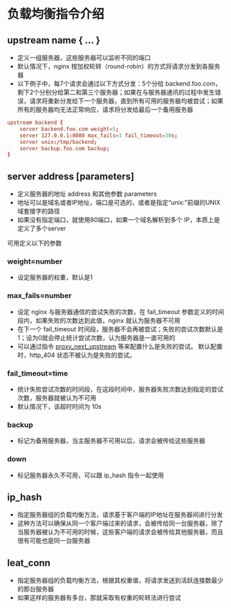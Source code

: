 # 负载均衡指令介绍

## upstream name { ... }

* 定义一组服务器，这些服务器可以监听不同的端口
* 默认情况下，nginx 按加权轮转（round-robin）的方式将请求分发到各服务器
* 以下例子中，每7个请求会通过以下方式分发：5个分给 backend.foo.com，剩下2个分别分给第二和第三个服务器；如果在与服务器通讯的过程中发生错误，请求将重新分发给下一个服务器，直到所有可用的服务器均被尝试；如果所有的服务器均无法正常响应，请求将分发给最后一个备用服务器

```nginx.conf
upstream backend {
    server backend.foo.com weight=5;
    server 127.0.0.1:8080 max_fails=3 fail_timeout=30s;
    server unix:/tmp/backend;
    server backup.foo.com backup;
}
```

## server address [parameters]

* 定义服务器的地址 address 和其他参数 parameters
* 地址可以是域名或者IP地址，端口是可选的，或者是指定“unix:”前缀的UNIX域套接字的路径
* 如果没有指定端口，就使用80端口，如果一个域名解析到多个 IP，本质上是定义了多个server

可用定义以下的参数

### weight=number

* 设定服务器的权重，默认是1

### max_fails=number

* 设定 nginx 与服务器通信的尝试失败的次数，在 fail_timeout 参数定义的时间段内，如果失败的次数达到此值，nginx 就认为服务器不可用
* 在下一个 fail_timeout 时间段，服务器不会再被尝试；失败的尝试次数默认是1；设为0就会停止统计尝试次数，认为服务器是一直可用的
* 可以通过指令 [proxy_next_upstream](./proxy.md#proxy_next_upstream-error--timeout--invalid_header--http_500--http_502--http_503--http_504--http_404--off-error-timeout) 等来配置什么是失败的尝试。 默认配置时，http_404 状态不被认为是失败的尝试。

### fail_timeout=time

* 统计失败尝试次数的时间段，在这段时间中，服务器失败次数达到指定的尝试次数，服务器就被认为不可用
* 默认情况下，该超时时间为 10s

### backup

* 标记为备用服务器，当主服务器不可用以后，请求会被传给这些服务器

### down

* 标记服务器永久不可用，可以跟 ip_hash  指令一起使用

## ip_hash

* 指定服务器组的负载均衡方法，请求基于客户端的IP地址在服务器间进行分发
* 这种方法可以确保从同一个客户端过来的请求，会被传给同一台服务器，除了当服务器被认为不可用的时候，这些客户端的请求会被传给其他服务器，而且很有可能也是同一台服务器

## leat_conn

* 指定服务器组的负载均衡方法，根据其权重值，将请求发送到活跃连接数最少的那台服务器
* 如果这样的服务器有多台，那就采取有权重的轮转法进行尝试
